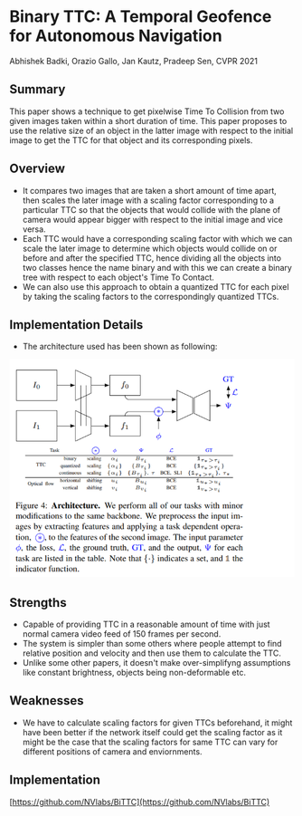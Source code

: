 # Binary TTC: A Temporal Geofence for Autonomous Navigation
Abhishek Badki, Orazio Gallo, Jan Kautz, Pradeep Sen, CVPR 2021

## Summary
This paper shows a technique to get pixelwise Time To Collision from two given images taken within a short duration of time. This paper proposes to use the
relative size of an object in the latter image with respect to the initial image to get the TTC for that object and its corresponding pixels.

## Overview

- It compares two images that are taken a short amount of time apart, then scales the later image with a scaling factor corresponding to a particular TTC
so that the objects that would collide with the plane of camera would appear bigger with respect to the initial image and vice versa.
- Each TTC would have a corresponding scaling factor with which we can scale the later image to determine which objects would collide on or before and after 
the specified TTC, hence dividing all the objects into two classes hence the name binary and with this we can create a binary tree with respect to each
object's Time To Contact.
- We can also use this approach to obtain a quantized TTC for each pixel by taking the scaling factors to the correspondingly quantized TTCs.

## Implementation Details

- The architecture used has been shown as following:
<img src='../images/binaryTTC.png' style="max-width:100%"> 

## Strengths

- Capable of providing TTC in a reasonable amount of time with just normal camera video feed of 150 frames per second.
- The system is simpler than some others where people attempt to find relative position and velocity and then use them to calculate the TTC.
- Unlike some other papers, it doesn't make over-simplifyng assumptions like constant brightness, objects being non-deformable etc.

## Weaknesses

- We have to calculate scaling factors for given TTCs beforehand, it might have been better if the network itself could get the scaling factor as it might
be the case that the scaling factors for same TTC can vary for different positions of camera and enviornments.

## Implementation
[https://github.com/NVlabs/BiTTC](https://github.com/NVlabs/BiTTC)
